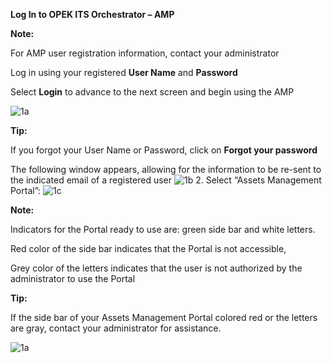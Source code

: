 

**Log In to OPEK ITS Orchestrator – AMP**

**Note:**

For AMP user registration information, contact your administrator

Log in using your registered **User Name** and **Password**

Select **Login** to advance to the next screen and begin using the AMP

![1a](https://drive.google.com/drive/u/0/folders/11o634i0vxclmGlCln_Gpu7f8c9_ewPXU)

**Tip:**

If you forgot your User Name or Password, click on **Forgot your password**

The following window appears, allowing for the information to be re-sent to the indicated email of a registered user
![1b](https://drive.google.com/drive/u/0/folders/11o634i0vxclmGlCln_Gpu7f8c9_ewPXU)
2. Select “Assets Management Portal”:
![1c](https://drive.google.com/drive/u/0/folders/11o634i0vxclmGlCln_Gpu7f8c9_ewPXU)

**Note:**

Indicators for the Portal ready to use are: green side bar and white letters.

Red color of the side bar indicates that the Portal is not accessible,

Grey color of the letters indicates that the user is not authorized by the administrator to use the Portal

**Tip:**

If the side bar of your Assets Management Portal colored red or the letters are gray, contact your administrator for assistance.

![1a](src="https://github.com/EkaterinaPicone/ampManual/blob/master/images/1a%20%281%29.jpg")
<!--stackedit_data:
eyJoaXN0b3J5IjpbLTE1NzU1MTM1MDgsLTE1Njc0MTE3NzddfQ
==
-->